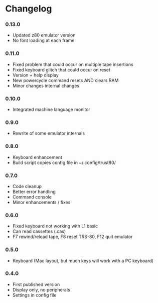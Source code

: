 # Changelog

### 0.13.0

- Updated z80 emulator version
- No font loading at each frame

### 0.11.0

- Fixed problem that could occur on multiple tape insertions
- Fixed keyboard glitch that could occur on reset
- Version + help display
- New powercycle command resets AND clears RAM
- Minor changes internal changes

### 0.10.0

- Integrated machine language monitor

### 0.9.0

- Rewrite of some emulator internals

### 0.8.0

- Keyboard enhancement
- Build script copies config file in ~/.config/trust80/

### 0.7.0

- Code cleanup
- Better error handling
- Command console
- Minor enhancements / fixes

### 0.6.0

- Fixed keyboard not working with L1 basic
- Can read cassettes (.cas)
- F7 rewind/reload tape, F8 reset TRS-80, F12 quit emulator

### 0.5.0

- Keyboard (Mac layout, but much keys will work with a PC keyboard)

### 0.4.0

- First published version
- Display only, no peripherals
- Settings in config file